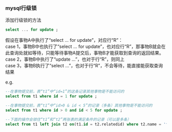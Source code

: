 
### mysql行级锁

添加行级锁的方法

```sql
select ... for update ; 
```

假设在事物A中执行了“select ... for update”，对应行“R”：  
case 1，事物B中也执行了“select ... for update”，也对应行“R”，那事物B就会在此查询处就如等待，只能等待事物A提交后，事物B才能获取到查询的返回结果。  
case 2，事物B中执行了“update ...”，也对于行“R”，则同上  
case 3，事物B执行了“select ...”，也对于行“R”，不会等待，能直接能获取查询结果  

e.g.
```sql
--在事物提交前，表“t1”中“id=1”的这条记录其他事物是不能访问的
select from t1 where id = 1 for update ; 

--在事物提交前，表“t1”中“id>0 & id < 5”的记录（多条）其他事物是不能访问的
select from t1 where id > 0 and id < 5 for update ; 

--下面的操作会锁住“t1”和“t2”两张表的满足条件的记录（可以是多条）
select from t1 left join t2 on(t1.id = t2.relatedid) where t2.name = 'ff' and t2.phone='176xxx' for update
```

